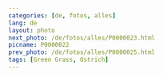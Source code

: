 ```yaml
---
categories: [de, fotos, alles]
lang: de
layout: photo
next_photo: /de/fotos/alles/P0000023.html
picname: P0000022
prev_photo: /de/fotos/alles/P0000025.html
tags: [Green Grass, Ostrich]
---
```

